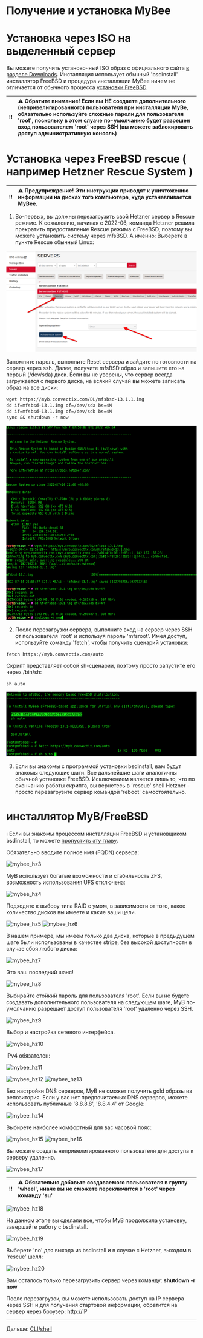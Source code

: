 # Получение и установка MyBee

# Установка через ISO на выделенный сервер

Вы можете получить установочный ISO образ с официального сайта [в разделе Downloads](https://myb.convectix.com/download/).
Инсталляция использует обычный 'bsdinstall' инсталлятор FreeBSD и процедура инсталляции MyBee ничем не отличается от 
обычного процесса [установки FreeBSD](https://docs.freebsd.org/en/books/handbook/bsdinstall/#bsdinstall-start)

:bangbang: | :warning: Обратите внимание! Если вы НЕ создаете дополнительного (непривелигированного) пользователя при инсталляции MyBe, обязательно используйте сложные пароли для пользователя 'root', поскольку в этом слуаче по-умолчанию будет разрешен вход пользователем 'root' через SSH (вы можете заблокировать доступ административную консоль)
:---: | :---


# Установка через FreeBSD rescue ( например Hetzner Rescue System )

:bangbang: | :warning: Предупреждение! Эти инструкции приводят к уничтожению информации на дисках того компьютера, куда устанавливается MyBee.
:---: | :---

1) Во-первых, вы должны перезагрузить свой Hetzner сервер в Rescue режимe. К сожалению, начиная с 2022-06, команда Hetzner решила прекратить предоставление
Rescue режима с FreeBSD, поэтому вы можете установить систему через mfsBSD. А именно: Выберете в пункте Rescue обычный Linux:

![mybee_hz1.png](/images/mybee_hz1.png)

Запомните пароль, выполните Reset сервера и зайдите по готовности на сервер через ssh. Далее, получите mfsBSD образ и запишите его на первый (/dev/sda) диск. Если вы не уверены,
что сервер всегда загружается с первого диска, на всякий случай вы можете записать образ на все диски:

```
wget https://myb.convectix.com/DL/mfsbsd-13.1.1.img
dd if=mfsbsd-13.1.img of=/dev/sda bs=4M
dd if=mfsbsd-13.1.img of=/dev/sdb bs=4M
sync && shutdown -r now
```

![mybee_hz1a.png](/images/mybee_hz1a.png)


2) После перезагрузки сервера, выполните вход на сервер через SSH от пользователя 'root' и используя пароль 'mfsroot'. Имея доступ, используйте команду 'fetch', чтобы получить сценарий установки:

```
fetch https://myb.convectix.com/auto
```

Скрипт представляет собой sh-сценарии, поэтому просто запустите его через /bin/sh:

```
sh auto
```

![mybee_hz2.png](/images/mybee_hz2.png)


3) Если вы знакомы с программой установки bsdinstall, вам будут знакомы следующие шаги.  Все дальнейшие шаги аналогичны обычной установке FreeBSD. Исключением является лишь то, что по окончанию работы скрипта, вы вернетесь в 'rescue' shell Hetzner - просто перезагрузите сервер командой 'reboot' самостоятельно.

# инсталлятор MyB/FreeBSD

:information_source: Если вы знакомы процессом инсталляции FreeBSD и установщиком bsdinstall,  то можете [пропустить эту  главу](shell.md).

Обязательно вводите полное имя (FQDN) сервера:

![mybee_hz3](https://user-images.githubusercontent.com/926409/163675559-4ceb5b37-b5cf-4421-9632-aee829c4a855.png)

MyB использует богатые возможности и стабильность ZFS, возможность использования UFS отключена:

![mybee_hz4](https://user-images.githubusercontent.com/926409/163675561-135cc875-142e-4610-9c22-6506bb8325d9.png)

Подходите к выбору типа RAID с умом, в зависимости от того, какое количество дисков вы имеете и какие ваши цели.

![mybee_hz5](https://user-images.githubusercontent.com/926409/163675562-29b2cffc-d658-4db5-8ccb-3599dd4980e8.png)
![mybee_hz6](https://user-images.githubusercontent.com/926409/163675563-eb5b3bb4-0dde-403f-a97a-9efbe30504ac.png)

В нашем примере, мы имеем только два диска, которые в предыдущем шаге были использованы в качестве stripe, без высокой доступности в случае сбоя любого диска:

![mybee_hz7](https://user-images.githubusercontent.com/926409/163675564-2ebfd4d9-337a-4f54-8d6b-6fb1124e1890.png)

Это ваш последний шанс!

![mybee_hz8](https://user-images.githubusercontent.com/926409/163675565-afd6a60c-9af2-43b2-8ebd-603f4a979975.png)

Выбирайте стойкий пароль для пользователя 'root'. Если вы не будете создавать дополнительного пользователя на следующем шаге, MyB по-умолчанию разрешает доступ пользователя 'root' удаленно через SSH.

![mybee_hz9](https://user-images.githubusercontent.com/926409/163675566-fc65fee4-782c-46a4-a097-8ee1e0d5e18a.png)

Выбор и настройка сетевого интерфейса.

![mybee_hz10](https://user-images.githubusercontent.com/926409/163675543-1ea23001-9a67-4fbc-a329-c48d13f5fead.png)

IPv4 обязателен:

![mybee_hz11](https://user-images.githubusercontent.com/926409/163675545-5ad1f06e-c2c2-43d7-ab18-2b8ecc072981.png)



![mybee_hz12](https://user-images.githubusercontent.com/926409/163675546-fd344806-6ddf-437e-9e9f-300994c6754f.png)
![mybee_hz13](https://user-images.githubusercontent.com/926409/163675547-8b6256b3-2e15-4a4e-9036-6aae1ed9253e.png)

Без настройки DNS серверов, MyB не сможет получить gold образы из репозитория. Если у вас нет предпочитаемых DNS серверов, можете использовать публичные '8.8.8.8', '8.8.4.4' от Google:

![mybee_hz14](https://user-images.githubusercontent.com/926409/163675549-1417a25c-fff1-4189-b94c-743b97bc98fd.png)

Выбирете наиболее комфортный для вас часовой пояс:

![mybee_hz15](https://user-images.githubusercontent.com/926409/163675550-22527c00-ded5-4d9f-af68-816197602e0e.png)
![mybee_hz16](https://user-images.githubusercontent.com/926409/163675551-b7446919-20d7-4c96-86a1-b332d8b81ef8.png)

Вы можете создать непривелигированного пользователя для доступа к серверу удаленно.

![mybee_hz17](https://user-images.githubusercontent.com/926409/163675552-0bb4dd4d-6104-45f5-be4d-4ecaff00c41b.png)

:bangbang: | :warning: Обязательно добавьте создаваемого пользователя в группу 'wheel', иначе вы не сможете переключится в 'root' через команду 'su'
:---: | :---

![mybee_hz18](https://user-images.githubusercontent.com/926409/163675553-98c8eee6-c966-489c-a9a3-5c30d4561478.png)

На данном этапе вы сделали все, чтобы MyB продолжила установку, завершайте работу с bsdinstall.

![mybee_hz19](https://user-images.githubusercontent.com/926409/163675554-10af0f73-d95e-49d2-b041-0c61ef16c334.png)

Выберете 'no' для выхода из bsdinstall и в случае с Hetzner, выходом в 'rescue' шелл:

![mybee_hz20](https://user-images.githubusercontent.com/926409/163675558-72a96aca-b7cf-4c0a-97c7-23e719e09abd.png)

Вам осталось только перезагрузить сервер через команду: **shutdown -r now**

После перезагрузок, вы можете использовать доступ на IP сервера через SSH и для получения стартовой информации, обратится на сервер через броузер: http://IP 


---

Дальше: [CLI/shell](shell.md)
